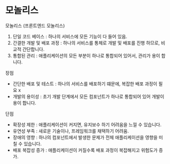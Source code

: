 # 모놀리스

모놀리스 (프론트엔드 모놀리스)

1. 단일 코드 베이스 : 하나의 서비스에 모든 기능이 다 들어 있음.
2. 간결한 개발 및 배포 과정 : 하나의 서비스를 통체로 개발 및 배포를 진행 하므로, 비교적 간단합니다.
3. 통합된 관리 : 애플리케이션의 모든 부분이 하나로 통합되어 있어서, 관리가 용이 합니다.

장점

- 간단한 배포 및 테스트 : 하나의 서비스를 배포하기 떄문에, 복잡한 배포 과정이 필요 x
- 개발의 용이성 : 초기 개발 단계에서 모든 컴포넌트가 하나로 통합되어 있어 개발이 용이 합니다.

단점

- 확장성 제한 : 애플리케이션이 커지면, 유지보수 하기 어려움을 느낄 수 있습니다.
- 유연성 부족 : 새로운 기술이나, 프레임워크를 채택하기 어려움.
- 장애의 영향 : 하나의 컴포넌트에서 발생한 문제가 전체 애플리케이션을 영향을 미칠 수 있습니다.
- 배포 복잡성 증가 : 애플리케이션이 커질수록 배포 과정이 복잡해지고 위험도가 증가.
